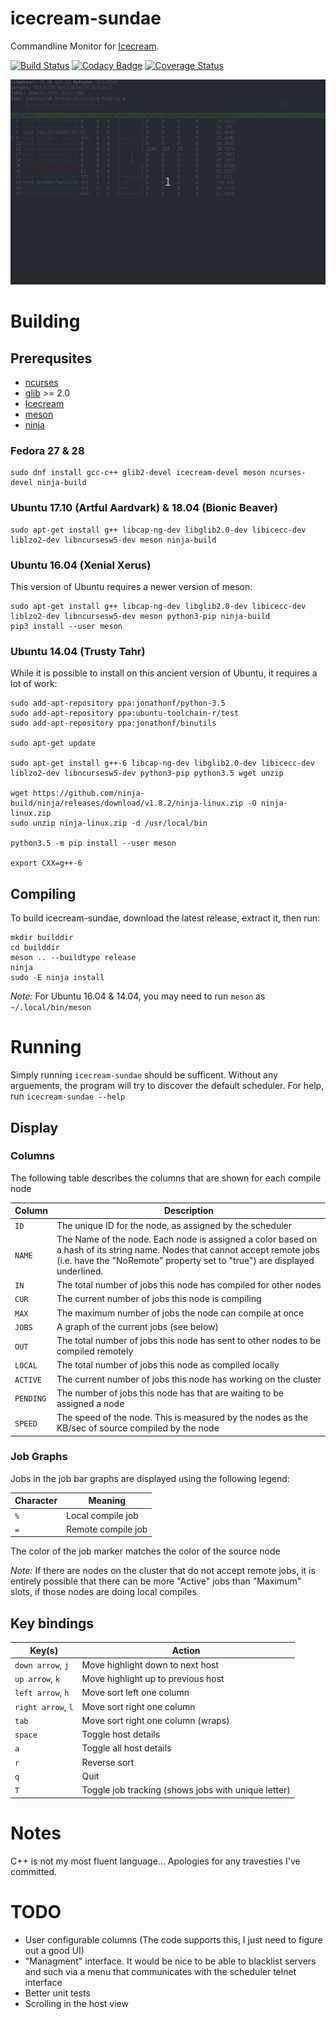 # icecream-sundae
Commandline Monitor for [Icecream](https://github.com/icecc/icecream).

[![Build Status](https://travis-ci.org/JPEWdev/icecream-sundae.svg?branch=master)](https://travis-ci.org/JPEWdev/icecream-sundae)
[![Codacy Badge](https://api.codacy.com/project/badge/Grade/9e75106b1701452488d361efe2d1ad88)](https://www.codacy.com/app/JPEWdev/icecream-sundae?utm_source=github.com&amp;utm_medium=referral&amp;utm_content=JPEWdev/icecream-sundae&amp;utm_campaign=Badge_Grade)
[![Coverage Status](https://coveralls.io/repos/github/JPEWdev/icecream-sundae/badge.svg?branch=master)](https://coveralls.io/github/JPEWdev/icecream-sundae?branch=master)

![Icecream Sundae Demo](/images/demo.gif)

# Building

## Prerequsites
* [ncurses](https://www.gnu.org/software/ncurses/ncurses.html)
* [glib](https://developer.gnome.org/glib/stable/) >= 2.0
* [Icecream](https://github.com/icecc/icecream)
* [meson](http://mesonbuild.com/)
* [ninja](https://ninja-build.org/)

### Fedora 27 & 28
```shell
sudo dnf install gcc-c++ glib2-devel icecream-devel meson ncurses-devel ninja-build
```

### Ubuntu 17.10 (Artful Aardvark) & 18.04 (Bionic Beaver)
```shell
sudo apt-get install g++ libcap-ng-dev libglib2.0-dev libicecc-dev liblzo2-dev libncursesw5-dev meson ninja-build
```

### Ubuntu 16.04 (Xenial Xerus)
This version of Ubuntu requires a newer version of meson:

```shell
sudo apt-get install g++ libcap-ng-dev libglib2.0-dev libicecc-dev liblzo2-dev libncursesw5-dev meson python3-pip ninja-build
pip3 install --user meson
```

### Ubuntu 14.04 (Trusty Tahr)
While it is possible to install on this ancient version of Ubuntu, it requires a lot of work:

```shell
sudo add-apt-repository ppa:jonathonf/python-3.5
sudo add-apt-repository ppa:ubuntu-toolchain-r/test
sudo add-apt-repository ppa:jonathonf/binutils

sudo apt-get update

sudo apt-get install g++-6 libcap-ng-dev libglib2.0-dev libicecc-dev liblzo2-dev libncursesw5-dev python3-pip python3.5 wget unzip

wget https://github.com/ninja-build/ninja/releases/download/v1.8.2/ninja-linux.zip -O ninja-linux.zip
sudo unzip ninja-linux.zip -d /usr/local/bin

python3.5 -m pip install --user meson

export CXX=g++-6
```

## Compiling
To build icecream-sundae, download the latest release, extract it, then run:
```
mkdir builddir
cd builddir
meson .. --buildtype release
ninja
sudo -E ninja install
```

*Note:* For Ubuntu 16.04 & 14.04, you may need to run `meson` as `~/.local/bin/meson`

# Running

Simply running `icecream-sundae` should be sufficent. Without any arguements, the program will try to
discover the default scheduler. For help, run `icecream-sundae --help`

## Display


### Columns

The following table describes the columns that are shown for each compile node

| Column        | Description                                                                       |
|---------------|-----------------------------------------------------------------------------------|
| `ID`          | The unique ID for the node, as assigned by the scheduler                          |
| `NAME`        | The Name of the node. Each node is assigned a color based on a hash of its string name. Nodes that cannot accept remote jobs (i.e. have the "NoRemote" property set to "true") are displayed underlined. |
| `IN`          | The total number of jobs this node has compiled for other nodes                   |
| `CUR`         | The current number of jobs this node is compiling                                 |
| `MAX`         | The maximum number of jobs the node can compile at once                           |
| `JOBS`        | A graph of the current jobs (see below)                                           |
| `OUT`         | The total number of jobs this node has sent to other nodes to be compiled remotely|
| `LOCAL`       | The total number of jobs this node as compiled locally                            |
| `ACTIVE`      | The current number of jobs this node has working on the cluster                   |
| `PENDING`     | The number of jobs this node has that are waiting to be assigned a node           |
| `SPEED`       | The speed of the node. This is measured by the nodes as the KB/sec of source compiled by the node |

### Job Graphs
Jobs in the job bar graphs are displayed using the following legend:

| Character | Meaning               |
|-----------|-----------------------|
| `%`       | Local compile job     |
| `=`       | Remote compile job    |

The color of the job marker matches the color of the source node

*Note:* If there are nodes on the cluster that do not accept remote jobs, it is entirely possible that there can be
more "Active" jobs than "Maximum" slots, if those nodes are doing local compiles

## Key bindings

| Key(s)            | Action                                                |
|-------------------|-------------------------------------------------------|
| `down arrow`, `j` | Move highlight down to next host                      |
| `up arrow`, `k`   | Move highlight up to previous host                    |
| `left arrow`, `h` | Move sort left one column                             |
| `right arrow`, `l`| Move sort right one column                            |
| `tab`             | Move sort right one column (wraps)                    |
| `space`           | Toggle host details                                   |
| `a`               | Toggle all host details                               |
| `r`               | Reverse sort                                          |
| `q`               | Quit                                                  |
| `T`               | Toggle job tracking (shows jobs with unique letter)   |

# Notes

C++ is not my most fluent language... Apologies for any travesties I've committed.

# TODO

* User configurable columns (The code supports this, I just need to figure out a good UI)
* "Managment" interface. It would be nice to be able to blacklist servers and such via a menu that communicates with the scheduler telnet interface
* Better unit tests
* Scrolling in the host view
